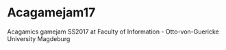 # Acagamejam17
Acagamics gamejam SS2017 at Faculty of Information - Otto-von-Guericke University Magdeburg
